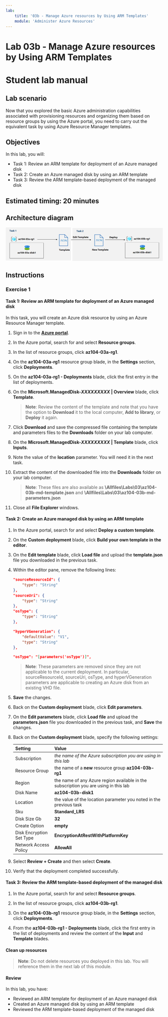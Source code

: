 ```yaml
---
lab:
    title: '03b - Manage Azure resources by Using ARM Templates'
    module: 'Administer Azure Resources'
---
```


# Lab 03b - Manage Azure resources by Using ARM Templates
# Student lab manual

## Lab scenario
Now that you explored the basic Azure administration capabilities associated with provisioning resources and organizing them based on resource groups by using the Azure portal, you need to carry out the equivalent task by using Azure Resource Manager templates.

## Objectives

In this lab, you will:

+ Task 1: Review an ARM template for deployment of an Azure managed disk
+ Task 2: Create an Azure managed disk by using an ARM template
+ Task 3: Review the ARM template-based deployment of the managed disk

## Estimated timing: 20 minutes

## Architecture diagram

![image](../media/lab03b.png)

## Instructions

### Exercise 1

#### Task 1: Review an ARM template for deployment of an Azure managed disk

In this task, you will create an Azure disk resource by using an Azure Resource Manager template.

1. Sign in to the [**Azure portal**](http://portal.azure.com).

1. In the Azure portal, search for and select **Resource groups**. 

1. In the list of resource groups, click **az104-03a-rg1**.

1. On the **az104-03a-rg1** resource group blade, in the **Settings** section, click **Deployments**.

1. On the **az104-03a-rg1 - Deployments** blade, click the first entry in the list of deployments.

1. On the **Microsoft.ManagedDisk-*XXXXXXXXX* \| Overview** blade, click **Template**.

    >**Note**: Review the content of the template and note that you have the option to **Download** it to the local computer, **Add to library**, or **Deploy** it again.

1. Click **Download** and save the compressed file containing the template and parameters files to the **Downloads** folder on your lab computer.

1. On the **Microsoft.ManagedDisk-*XXXXXXXXX* \| Template** blade, click **Inputs**.

1. Note the value of the **location** parameter. You will need it in the next task.

1. Extract the content of the downloaded file into the **Downloads** folder on your lab computer.

    >**Note**: These files are also available as **\\Allfiles\\Labs\\03\\az104-03b-md-template.json** and **\\Allfiles\\Labs\\03\\az104-03b-md-parameters.json**
    
1. Close all **File Explorer** windows.

#### Task 2: Create an Azure managed disk by using an ARM template

1. In the Azure portal, search for and select **Deploy a custom template**.

1. On the **Custom deployment** blade, click **Build your own template in the editor**.

1. On the **Edit template** blade, click **Load file** and upload the **template.json** file you downloaded in the previous task.

1. Within the editor pane, remove the following lines:

   ```json
   "sourceResourceId": {
       "type": "String"
   },
   "sourceUri": {
       "type": "String"
   },
   "osType": {
       "type": "String"
   },
   ```

   ```json
   "hyperVGeneration": {
       "defaultValue": "V1",
       "type": "String"
   },      
   ```

   ```json
   "osType": "[parameters('osType')]",
   ```

    >**Note**: These parameters are removed since they are not applicable to the current deployment. In particular, sourceResourceId, sourceUri, osType, and hyperVGeneration parameters are applicable to creating an Azure disk from an existing VHD file.

1. **Save** the changes.

1. Back on the **Custom deployment** blade, click **Edit parameters**. 

1. On the **Edit parameters** blade, click **Load file** and upload the **parameters.json** file you downloaded in the previous task, and **Save** the changes.

1. Back on the **Custom deployment** blade, specify the following settings:

    | Setting | Value |
    | --- |--- |
    | Subscription | *the name of the Azure subscription you are using in this lab* |
    | Resource Group | the name of a **new** resource group **az104-03b-rg1** |
    | Region | the name of any Azure region available in the subscription you are using in this lab |
    | Disk Name | **az104-03b-disk1** |
    | Location | the value of the location parameter you noted in the previous task |
    | Sku | **Standard_LRS** |
    | Disk Size Gb | **32** |
    | Create Option | **empty** |
    | Disk Encryption Set Type | **EncryptionAtRestWithPlatformKey** |
    | Network Access Policy | **AllowAll** |

1. Select **Review + Create** and then select **Create**.

1. Verify that the deployment completed successfully.

#### Task 3: Review the ARM template-based deployment of the managed disk

1. In the Azure portal, search for and select **Resource groups**. 

1. In the list of resource groups, click **az104-03b-rg1**.

1. On the **az104-03b-rg1** resource group blade, in the **Settings** section, click **Deployments**.

1. From the **az104-03b-rg1 - Deployments** blade, click the first entry in the list of deployments and review the content of the **Input** and **Template** blades.

#### Clean up resources

   >**Note**: Do not delete resources you deployed in this lab. You will reference them in the next lab of this module.

#### Review

In this lab, you have:

- Reviewed an ARM template for deployment of an Azure managed disk
- Created an Azure managed disk by using an ARM template
- Reviewed the ARM template-based deployment of the managed disk
